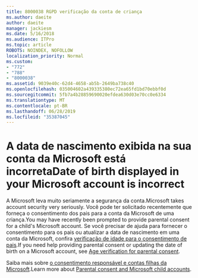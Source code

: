```yaml
---
title: 8000038 RGPD verificação da conta de criança
ms.author: daeite
author: daeite
manager: jackiesm
ms.date: 5/16/2018
ms.audience: ITPro
ms.topic: article
ROBOTS: NOINDEX, NOFOLLOW
localization_priority: Normal
ms.custom:
- "772"
- "788"
- "8000038"
ms.assetid: 9039e40c-62d4-4658-ab5b-2649ba738c40
ms.openlocfilehash: 035004602a439335380ec72ea65fd1bd70ebbf0d
ms.sourcegitcommit: 5fb7a4b28859690020efdea630d03e70cc0e6334
ms.translationtype: MT
ms.contentlocale: pt-BR
ms.lasthandoff: 06/28/2019
ms.locfileid: "35387045"
---
```

# <a name="date-of-birth-displayed-in-your-microsoft-account-is-incorrect"></a><span data-ttu-id="8f0ea-102">A data de nascimento exibida na sua conta da Microsoft está incorreta</span><span class="sxs-lookup"><span data-stu-id="8f0ea-102">Date of birth displayed in your Microsoft account is incorrect</span></span>

<span data-ttu-id="8f0ea-103">A Microsoft leva muito seriamente a segurança da conta.</span><span class="sxs-lookup"><span data-stu-id="8f0ea-103">Microsoft takes account security very seriously.</span></span> <span data-ttu-id="8f0ea-104">Você pode ter solicitado recentemente que forneça o consentimento dos pais para a conta da Microsoft de uma criança.</span><span class="sxs-lookup"><span data-stu-id="8f0ea-104">You may have recently been prompted to provide parental consent for a child's Microsoft account.</span></span> <span data-ttu-id="8f0ea-105">Se você precisar de ajuda para fornecer o consentimento para os pais ou atualizar a data de nascimento em uma conta da Microsoft, confira [verificação de idade para o consentimento de pais](https://go.microsoft.com/fwlink/p/?linkid=874364).</span><span class="sxs-lookup"><span data-stu-id="8f0ea-105">If you need help providing parental consent or updating the date of birth on a Microsoft account, see [Age verification for parental consent](https://go.microsoft.com/fwlink/p/?linkid=874364).</span></span>
  
<span data-ttu-id="8f0ea-106">Saiba mais sobre [o consentimento responsável e contas filhas da Microsoft](https://go.microsoft.com/fwlink/p/?linkid=874365).</span><span class="sxs-lookup"><span data-stu-id="8f0ea-106">Learn more about [Parental consent and Microsoft child accounts](https://go.microsoft.com/fwlink/p/?linkid=874365).</span></span>
  